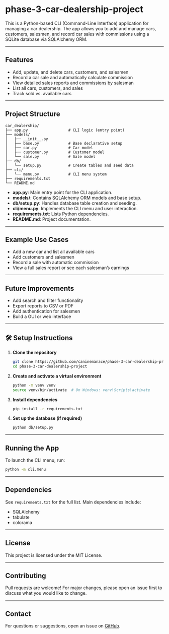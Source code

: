 # phase-3-car-dealership-project

This is a Python-based CLI (Command-Line Interface) application for managing a car dealership. The app allows you to add and manage cars, customers, salesmen, and record car sales with commissions using a SQLite database via SQLAlchemy ORM.

---

## Features

- Add, update, and delete cars, customers, and salesmen
- Record a car sale and automatically calculate commission
- View detailed sales reports and commissions by salesman
- List all cars, customers, and sales
- Track sold vs. available cars

---

## Project Structure

```
car_dealership/
├── app.py                  # CLI logic (entry point)
├── models/
│   ├── __init__.py
│   ├── base.py             # Base declarative setup
│   ├── car.py              # Car model
│   ├── customer.py         # Customer model
│   └── sale.py             # Sale model
├── db/
│   └── setup.py            # Create tables and seed data
├── cli/
│   └── menu.py             # CLI menu system
├── requirements.txt
└── README.md
```

- **app.py**: Main entry point for the CLI application.
- **models/**: Contains SQLAlchemy ORM models and base setup.
- **db/setup.py**: Handles database table creation and seeding.
- **cli/menu.py**: Implements the CLI menu and user interaction.
- **requirements.txt**: Lists Python dependencies.
- **README.md**: Project documentation.

---

## Example Use Cases

- Add a new car and list all available cars
- Add customers and salesmen
- Record a sale with automatic commission
- View a full sales report or see each salesman’s earnings

---

## Future Improvements

- Add search and filter functionality
- Export reports to CSV or PDF
- Add authentication for salesmen
- Build a GUI or web interface

---

## 🛠️ Setup Instructions

1. **Clone the repository**
    ```bash
    git clone https://github.com/caninemanace/phase-3-car-dealership-project.git
    cd phase-3-car-dealership-project
    ```

2. **Create and activate a virtual environment**
    ```bash
    python -m venv venv
    source venv/bin/activate  # On Windows: venv\Scripts\activate
    ```

3. **Install dependencies**
    ```bash
    pip install -r requirements.txt
    ```

4. **Set up the database (if required)**
    ```bash
    python db/setup.py
    ```

---

## Running the App

To launch the CLI menu, run:

```bash
python -m cli.menu
```

---

## Dependencies

See `requirements.txt` for the full list. Main dependencies include:

- SQLAlchemy
- tabulate
- colorama

---

## License

This project is licensed under the MIT License.

---

## Contributing

Pull requests are welcome! For major changes, please open an issue first to discuss what you would like to change.

---

## Contact

For questions or suggestions, open an issue on [GitHub](https://github.com/caninemanace/phase-3-car-dealership-project).
